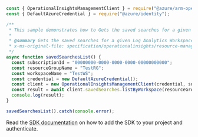 ```javascript
const { OperationalInsightsManagementClient } = require("@azure/arm-operationalinsights");
const { DefaultAzureCredential } = require("@azure/identity");

/**
 * This sample demonstrates how to Gets the saved searches for a given Log Analytics Workspace
 *
 * @summary Gets the saved searches for a given Log Analytics Workspace
 * x-ms-original-file: specification/operationalinsights/resource-manager/Microsoft.OperationalInsights/stable/2020-08-01/examples/SavedSearchesListByWorkspace.json
 */
async function savedSearchesList() {
  const subscriptionId = "00000000-0000-0000-0000-00000000000";
  const resourceGroupName = "TestRG";
  const workspaceName = "TestWS";
  const credential = new DefaultAzureCredential();
  const client = new OperationalInsightsManagementClient(credential, subscriptionId);
  const result = await client.savedSearches.listByWorkspace(resourceGroupName, workspaceName);
  console.log(result);
}

savedSearchesList().catch(console.error);
```

Read the [SDK documentation](https://github.com/Azure/azure-sdk-for-js/blob/%40azure%2Farm-operationalinsights_8.0.1/sdk/operationalinsights/arm-operationalinsights/README.md) on how to add the SDK to your project and authenticate.
